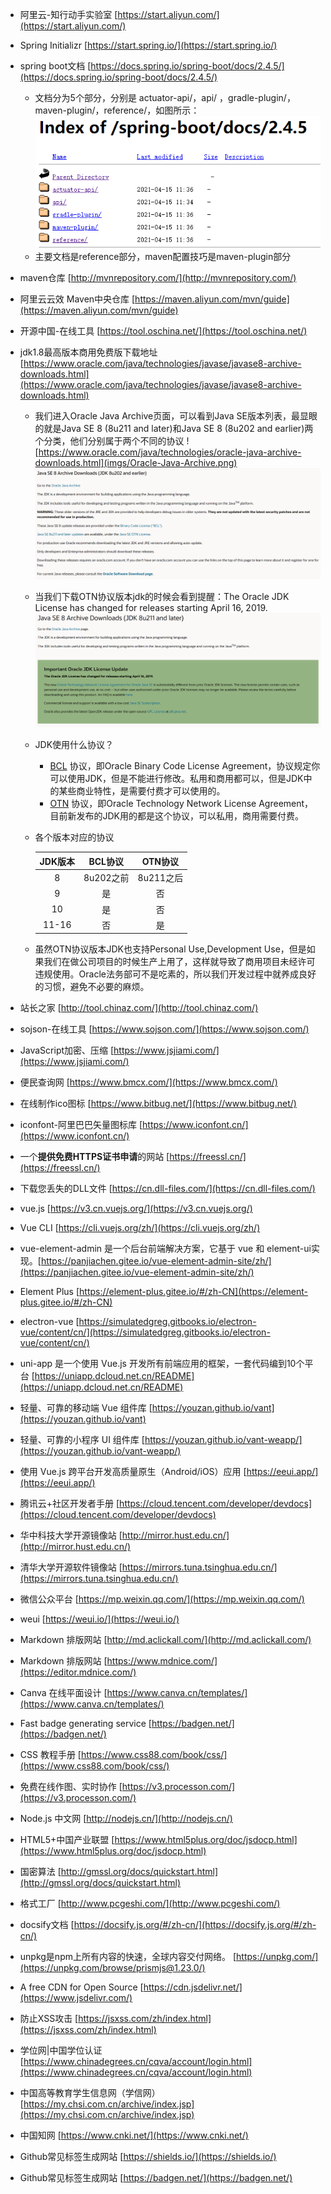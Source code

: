 - 阿里云-知行动手实验室 [https://start.aliyun.com/](https://start.aliyun.com/)
- Spring Initializr [https://start.spring.io/](https://start.spring.io/)
- spring boot文档 [https://docs.spring.io/spring-boot/docs/2.4.5/](https://docs.spring.io/spring-boot/docs/2.4.5/)
  - 文档分为5个部分，分别是 actuator-api/，api/ ，gradle-plugin/，maven-plugin/，reference/，如图所示：
  ![](imgs/springboot-doc.png)
  - 主要文档是reference部分，maven配置技巧是maven-plugin部分
- maven仓库 [http://mvnrepository.com/](http://mvnrepository.com/)
- 阿里云云效 Maven中央仓库 [https://maven.aliyun.com/mvn/guide](https://maven.aliyun.com/mvn/guide)
- 开源中国-在线工具 [https://tool.oschina.net/](https://tool.oschina.net/)
- jdk1.8最高版本商用免费版下载地址 [https://www.oracle.com/java/technologies/javase/javase8-archive-downloads.html](https://www.oracle.com/java/technologies/javase/javase8-archive-downloads.html)
  - 我们进入Oracle Java Archive页面，可以看到Java SE版本列表，最显眼的就是Java SE 8 (8u211 and later)和Java SE 8 (8u202 and earlier)两个分类，他们分别属于两个不同的协议
  ![https://www.oracle.com/java/technologies/oracle-java-archive-downloads.html](imgs/Oracle-Java-Archive.png)
  ![](imgs/JDK-8u202.png)
  - 当我们下载OTN协议版本jdk的时候会看到提醒：The Oracle JDK License has changed for releases starting April 16, 2019.
  ![](imgs/JDK-8u211.png)
  - JDK使用什么协议？
    - [BCL](https://www.oracle.com/downloads/licenses/binary-code-license.html) 协议，即Oracle Binary Code License Agreement，协议规定你可以使用JDK，但是不能进行修改。私用和商用都可以，但是JDK中的某些商业特性，是需要付费才可以使用的。
    - [OTN](https://www.oracle.com/downloads/licenses/javase-license1.html) 协议，即Oracle Technology Network License Agreement，目前新发布的JDK用的都是这个协议，可以私用，商用需要付费。
  - 各个版本对应的协议

    |JDK版本|BCL协议|OTN协议|
    | :---: | :---: | :---: |
    |8|8u202之前|8u211之后|
    |9|是|否|
    |10|是|否|
    |11-16|否|是|
  - 虽然OTN协议版本JDK也支持Personal Use,Development Use，但是如果我们在做公司项目的时候生产上用了，这样就导致了商用项目未经许可违规使用。Oracle法务部可不是吃素的，所以我们开发过程中就养成良好的习惯，避免不必要的麻烦。
- 站长之家 [http://tool.chinaz.com/](http://tool.chinaz.com/)
- sojson-在线工具 [https://www.sojson.com/](https://www.sojson.com/)
- JavaScript加密、压缩 [https://www.jsjiami.com/](https://www.jsjiami.com/)
- 便民查询网 [https://www.bmcx.com/](https://www.bmcx.com/)
- 在线制作ico图标 [https://www.bitbug.net/](https://www.bitbug.net/)
- iconfont-阿里巴巴矢量图标库 [https://www.iconfont.cn/](https://www.iconfont.cn/)
- 一个**提供免费HTTPS证书申请**的网站 [https://freessl.cn/](https://freessl.cn/)
- 下载您丢失的DLL文件 [https://cn.dll-files.com/](https://cn.dll-files.com/)
- vue.js [https://v3.cn.vuejs.org/](https://v3.cn.vuejs.org/)
- Vue CLI [https://cli.vuejs.org/zh/](https://cli.vuejs.org/zh/)
- vue-element-admin 是一个后台前端解决方案，它基于 vue 和 element-ui实现。[https://panjiachen.gitee.io/vue-element-admin-site/zh/](https://panjiachen.gitee.io/vue-element-admin-site/zh/)
- Element Plus [https://element-plus.gitee.io/#/zh-CN](https://element-plus.gitee.io/#/zh-CN)
- electron-vue [https://simulatedgreg.gitbooks.io/electron-vue/content/cn/](https://simulatedgreg.gitbooks.io/electron-vue/content/cn/)
- uni-app 是一个使用 Vue.js 开发所有前端应用的框架，一套代码编到10个平台 [https://uniapp.dcloud.net.cn/README](https://uniapp.dcloud.net.cn/README)
- 轻量、可靠的移动端 Vue 组件库  [https://youzan.github.io/vant](https://youzan.github.io/vant)
- 轻量、可靠的小程序 UI 组件库  [https://youzan.github.io/vant-weapp/](https://youzan.github.io/vant-weapp/)
- 使用 Vue.js 跨平台开发高质量原生（Android/iOS）应用 [https://eeui.app/](https://eeui.app/)
- 腾讯云+社区开发者手册 [https://cloud.tencent.com/developer/devdocs](https://cloud.tencent.com/developer/devdocs)
- 华中科技大学开源镜像站 [http://mirror.hust.edu.cn/](http://mirror.hust.edu.cn/)
- 清华大学开源软件镜像站 [https://mirrors.tuna.tsinghua.edu.cn/](https://mirrors.tuna.tsinghua.edu.cn/)
- 微信公众平台 [https://mp.weixin.qq.com/](https://mp.weixin.qq.com/)
- weui [https://weui.io/](https://weui.io/)
-  Markdown 排版网站  [http://md.aclickall.com/](http://md.aclickall.com/)
-  Markdown 排版网站  [https://www.mdnice.com/](https://editor.mdnice.com/)
- Canva 在线平面设计 [https://www.canva.cn/templates/](https://www.canva.cn/templates/)
- Fast badge generating service [https://badgen.net/](https://badgen.net/)
- CSS 教程手册  [https://www.css88.com/book/css/](https://www.css88.com/book/css/)
- 免费在线作图、实时协作 [https://v3.processon.com/](https://v3.processon.com/)
- Node.js 中文网 [http://nodejs.cn/](http://nodejs.cn/)
- HTML5+中国产业联盟 [https://www.html5plus.org/doc/jsdocp.html](https://www.html5plus.org/doc/jsdocp.html)
- 国密算法 [http://gmssl.org/docs/quickstart.html](http://gmssl.org/docs/quickstart.html)
- 格式工厂 [http://www.pcgeshi.com/](http://www.pcgeshi.com/)
- docsify文档 [https://docsify.js.org/#/zh-cn/](https://docsify.js.org/#/zh-cn/)
- unpkg是npm上所有内容的快速，全球内容交付网络。 [https://unpkg.com/](https://unpkg.com/browse/prismjs@1.23.0/)
- A free CDN for Open Source [https://cdn.jsdelivr.net/](https://www.jsdelivr.com/)
- 防止XSS攻击 [https://jsxss.com/zh/index.html](https://jsxss.com/zh/index.html)
  
- 学位网|中国学位认证 [https://www.chinadegrees.cn/cqva/account/login.html](https://www.chinadegrees.cn/cqva/account/login.html)
- 中国高等教育学生信息网（学信网） [https://my.chsi.com.cn/archive/index.jsp](https://my.chsi.com.cn/archive/index.jsp)
- 中国知网 [https://www.cnki.net/](https://www.cnki.net/)

- Github常见标签生成网站 [https://shields.io/](https://shields.io/)
- Github常见标签生成网站 [https://badgen.net/](https://badgen.net/)
